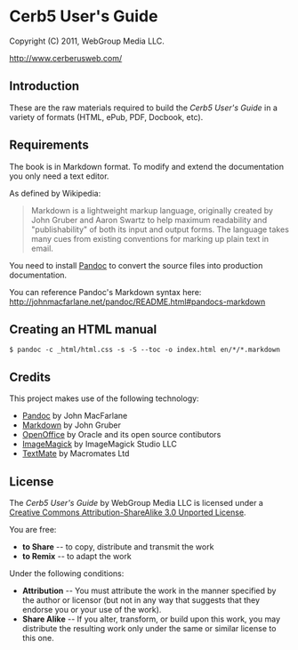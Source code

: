 # Cerb5 User's Guide #

Copyright (C) 2011, WebGroup Media LLC.

<http://www.cerberusweb.com/>

Introduction
------------

These are the raw materials required to build the _Cerb5 User's Guide_ in a variety of formats (HTML, ePub, PDF, Docbook, etc).

Requirements
------------

The book is in Markdown format.  To modify and extend the documentation you only need a text editor.

As defined by Wikipedia:

> Markdown is a lightweight markup language, originally created by John Gruber and Aaron Swartz to help maximum readability and "publishability" of both its input and output forms. The language takes many cues from existing conventions for marking up plain text in email.

You need to install [Pandoc](http://johnmacfarlane.net/pandoc/) to convert the source files into production documentation.

You can reference Pandoc's Markdown syntax here:
<http://johnmacfarlane.net/pandoc/README.html#pandocs-markdown>


Creating an HTML manual
-----------------------

	$ pandoc -c _html/html.css -s -S --toc -o index.html en/*/*.markdown


Credits
-------

This project makes use of the following technology:

* [Pandoc](http://johnmacfarlane.net/pandoc/) by John MacFarlane
* [Markdown](http://daringfireball.net/projects/markdown/) by John Gruber
* [OpenOffice](http://www.openoffice.org/) by Oracle and its open source contibutors
* [ImageMagick](http://www.imagemagick.org/) by ImageMagick Studio LLC
* [TextMate](http://macromates.com/) by Macromates Ltd

License
-------

The _Cerb5 User's Guide_ by WebGroup Media LLC is licensed under a [Creative Commons Attribution-ShareAlike 3.0 Unported License](http://creativecommons.org/licenses/by-sa/3.0/).

You are free:

* **to Share** -- to copy, distribute and transmit the work
* **to Remix** -- to adapt the work

Under the following conditions:

* **Attribution** -- You must attribute the work in the manner specified by the author or licensor (but not in any way that suggests that they endorse you or your use of the work).
* **Share Alike** -- If you alter, transform, or build upon this work, you may distribute the resulting work only under the same or similar license to this one.

